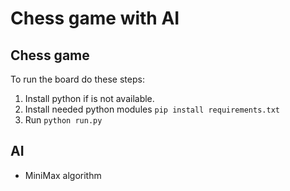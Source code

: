 # Chess game with AI

## Chess game
To run the board do these steps:
1. Install python if is not available.
2. Install needed python modules `pip install requirements.txt`
3. Run `python run.py`

## AI
* MiniMax algorithm

